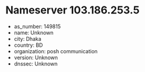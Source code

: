 # Nameserver 103.186.253.5

* as_number: 149815
* name: Unknown
* city: Dhaka
* country: BD
* organization: posh communication
* version: Unknown
* dnssec: Unknown
